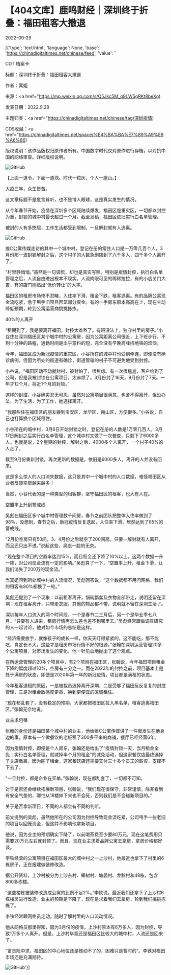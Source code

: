 # 【404文库】鹿鸣财经｜深圳终于折叠：福田租客大撤退

2022-09-29

[{'type': 'text/html', 'language': None, 'base': 'https://chinadigitaltimes.net/chinese/feed', 'value': '

CDT 档案卡

标题：深圳终于折叠：福田租客大撤退

作者：寓姐

来源：<a href="https://mp.weixin.qq.com/s/Q5Jkc5M_q9LW5gRKt8beXg)

发表日期：2022.9.28

主题归类：<a href="https://chinadigitaltimes.net/chinese/tag/深圳疫情)

CDS收藏：<a href="https://chinadigitaltimes.net/space/%E4%BA%BA%E7%89%A9%E9%A6%86)

版权说明：该作品版权归原作者所有。中国数字时代仅对原作进行存档，以对抗中国的网络审查。详细版权说明。





![GitHub](https://chinadigitaltimes.net/chinese/files/2022/09/image-1664448123780.png)

【上面一道令，下面一道坎。时代一粒灰，个人一座山。】

大疫三年，众生皆苦。

这文章标题不是危言耸听，也不是博人眼球，这是真实发生的情况。

从今年春节开始，疫情在深圳多个区域陆续爆发，福田区是重灾区，一切都以封控为重，封锁的城中村最长超过一个月。截至发稿，福田区依旧实行白名单管理。

被封的人有多憋屈，工作生活都受到限制，一旦解封就有人逃离。

![GitHub](https://chinadigitaltimes.net/chinese/files/2022/09/image-1664448286194.png)

维C公寓传媒走访的其中一个城中村，登记在册的常住人口是一万零几百个人，3月份那一波封锁解封之后，这个村子的人数急剧降到了六千多人，四千多个人离开了。

“村里静悄悄。”虽然是一句调侃，却也是真实写照。特别是疫情封控，执行白名单管理之后，人流自由进出根本不现实。人流肉眼可见的稀稀拉拉，有的小店关门大吉，有的店门则贴出“低价转让”的大字。

福田区的租房市场惨不忍睹，入住率下滑，租金下跌，租客逃离。有的品牌公寓现金流吃紧，急于甩手旧项目回笼部分资金。有的一手房东原本高高在上，现在主动降低预期，轮到公寓运营商挑挑拣拣。

40%的人离开

“租期到了，我是要离开福田，封控太难熬了。有班没法上，独守村里的房子。”小谷住在深圳福田区某个城中村的公寓房，因为公寓距离公司很近，上下班步行，不到十分钟的路程，通勤时间是出乎意料的短，完全没有早晚高峰挤地铁的烦恼。

今年，福田区成为新冠疫情的重灾区，小谷所在的城中村也受到牵连，即便没有确诊病例，但因为所处的街道有确诊，街道管辖的村子不可避免地受到封控。

小谷说，“福田区动不动就封村，被封怕了，很焦虑。有一次很尴尬，客户约到了公司，但是我被封锁在公寓项目，太麻烦了。3月份封了16天，9月份封了7天。一年才12个月，将近1个月的封锁。”

这样的封控，小谷确实忍无可忍，虽然对公寓项目很满意，也舍不得离开，但没办法，为了生活，为了工作，她选择离开。

“我那些住在福田区的朋友搬到宝安区、龙华区、南山区，方便很多。”小谷说，自己也打算换个区域租住。

小谷所在的城中村，3月6日开始封锁之时，登记在册的人数是1万零几百人，3月17日解封之后实行白名单管理，这个城中村又做了一次普查，只剩下了6000多人。也就是说，2个星期的封控，解封之后，4000多个人离开，一个村子40%的人走了。

截至9月份重新封锁，再次更新的数据是，依旧是6000多人，离开的人并没有回来。

这是多么惊人的人口流失数据，这只是其中一个城中村的人口数据，难怪福田区从业者反馈空房越来越多！

当然，小谷代表的是一种类型的租客群，坚守福田区的租客，也大有人在。

空置率上升到警戒线

吴彪在福田区多个城中村管理数千间房，春节之前团队把整体入住率做到了98%，没想到，春节之后，新冠疫情反复迭起，入住率下滑，居然达到了85%的警戒线。

“2月份空房只有50间，3、4月份之后就空了200间房。只要一解封就有人离开，而且还只出不进。”说起这些，吴彪一脸的无奈。

“现在整个项目的空置率达到15%，而且租金还下降了10%以上。这两个数据一升一降，对公司现金流有一定的影响。”吴彪算了一下，“空置率上升，租金下滑，让我们消失了200万的现金流。”

当寓姐问到所处城中村的人流情况，吴彪回答说，“这个数据都不用问网格，我们的租客有80%都换了一轮。”

吴彪还提到了一个现象：以前租客离开，锅碗瓢盆及衣物全部带走，说明还留在深圳；现在租客离开，只带走衣服，其他的物品都不带，说明就不留在深圳生活了。

深圳每年人口流入的两个时间段，一个是春节二三月后，另一个是毕业季七八月。“只要有人进来，租房行情再怎么差也差不到哪里去。”吴彪经常跟做调查研究的人一起讨论，他对如今市场的总结是这样。

“经济需要放手，就像孩子的成长一样，你天天盯得紧紧的，这不能吃，那不能吃，肯定长不大，这些才是租房市场行情不好的根源。”张翰在深圳运营管理20多个公寓项目，对市场发生的变化，他一针见血地抛出了这个观点。

在所运营管理的20多个项目中，有2个项目在福田区，张翰说，今年福田项目租金下降的幅度超过10%，空房有三分之一。而在2022年的封控之前，项目基本上是处于满房的状态，即便是2020年第一年的新冠疫情，项目都是满租的状态。

今年租客退租的原因，一是被裁员选择离开深圳，二是受够了福田反反复复的封控管理，三是对租金敏感度更高，换到更便宜的区域租住。

“现在都乱套了，没有稳定的预期，大家都把福田区拉入黑名单，租客逃离福田区。”张翰无奈地说。

业主求包租

张翰的身份还是福田某个城中村的业主，他给维C公寓传媒讲了一件就发生在他身边的事，原本有一个做餐饮的老板租了300多平米的商铺，餐厅已经经营6年。

因为疫情封控，即便是个人房东，张翰还是给出了“疫情封锁一天，当月租金全免；实行白名单管理，就减掉半个月的租金”的减免活动，但这家餐饮店最终选择了关店撤离，因为除了租金，这家餐饮店还需要支付三十多个员工的薪资，支撑不下去了。

“一旦封控，都是企业在买单。”张翰说，现在都乱套了，一切都不可知。

对于是否还会继续拓展新项目，张翰说，“我们现在很保守，非常谨慎，除非看到有安全气垫的、哪怕从18楼摔下来也不会死，否则我们是不会碰新项目的。”

关于是否拿新项目，不同的人都会有不同的判断。

前文提到的吴彪，虽然他所在的公司因为封控导致现金流吃紧，公司甩手一些老旧的项目以回笼资金，但这并不影响他拿新项目。

他说，因为业主的预期确实下降了，以前喝茶费至少要80万元，现在这笔费用只需要20万元左右就封顶了。而且，现在业主求着品牌公寓去拿房，拿房价格都好谈。

李铁经营的公寓项目在福田区最大的城中村之一上沙村，他最近也拿下了村里的6栋房子，正在报建做装修改造。

据公开资料，上沙村被分为上沙东村、椰树村、塘晏村、龙秋村和48栋，包含800多栋楼。

“这些楼栋被装修改造成公寓的比例不足2%。”李铁说，最近我们还拿下了上沙村6栋楼房进行改造，业主的预期是下降了，现在是求着我们去拿房，轮到我们挑挑拣拣了。

李铁经常跟网格员走动，随时了解村里的人口流动情况。

他从网格员那里得知，因为3月份的疫情，上沙村原本有6万多人，因为封控，导致1万多个人离开。但是，上沙村毕竟还是福田区比较大的城中村，人流还是回来了。

“富贵险中求，福田区的中心地位还是撼动不了的，困难只是暂时的”。李铁对福田市场还是充满期待。

![GitHub](https://chinadigitaltimes.net/chinese/files/2022/09/image-1664448374437.png)'}]